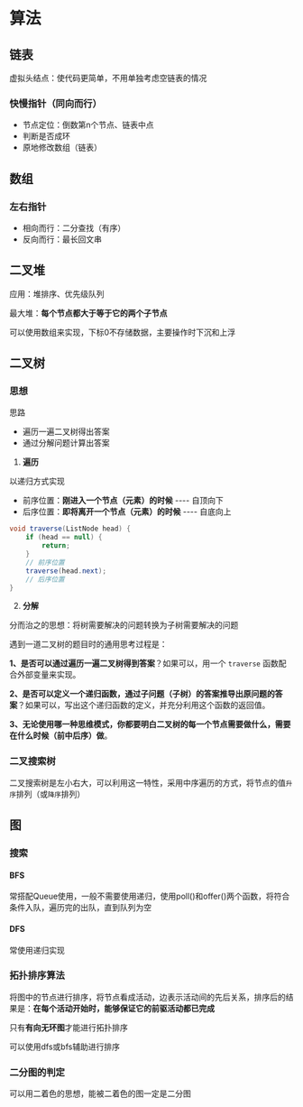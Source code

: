 # 算法

## 链表

虚拟头结点：使代码更简单，不用单独考虑空链表的情况

### 快慢指针（同向而行）

- 节点定位：倒数第n个节点、链表中点
- 判断是否成环
- 原地修改数组（链表）

## 数组

### 左右指针

- 相向而行：二分查找（有序）
- 反向而行：最长回文串

## 二叉堆

应用：堆排序、优先级队列

最大堆：**每个节点都大于等于它的两个子节点**

可以使用数组来实现，下标0不存储数据，主要操作时下沉和上浮

## 二叉树

### 思想

思路

- 遍历一遍二叉树得出答案
- 通过分解问题计算出答案

1. **遍历**

以递归方式实现

- 前序位置：**刚进入一个节点（元素）的时候** ---- 自顶向下
- 后序位置：**即将离开一个节点（元素）的时候** ---- 自底向上

```java
void traverse(ListNode head) {
    if (head == null) {
        return;
    }
    // 前序位置
    traverse(head.next);
    // 后序位置
}
```

2. **分解**

分而治之的思想：将树需要解决的问题转换为子树需要解决的问题



遇到一道二叉树的题目时的通用思考过程是：

**1、是否可以通过遍历一遍二叉树得到答案**？如果可以，用一个 `traverse` 函数配合外部变量来实现。

**2、是否可以定义一个递归函数，通过子问题（子树）的答案推导出原问题的答案**？如果可以，写出这个递归函数的定义，并充分利用这个函数的返回值。

**3、无论使用哪一种思维模式，你都要明白二叉树的每一个节点需要做什么，需要在什么时候（前中后序）做**。

### 二叉搜索树

二叉搜索树是左小右大，可以利用这一特性，采用中序遍历的方式，将节点的值`升序`排列（或`降序`排列）

## 图

### 搜索

#### BFS

常搭配Queue使用，一般不需要使用递归，使用poll()和offer()两个函数，将符合条件入队，遍历完的出队，直到队列为空

#### DFS

常使用递归实现

### 拓扑排序算法

将图中的节点进行排序，将节点看成活动，边表示活动间的先后关系，排序后的结果是：**在每个活动开始时，能够保证它的前驱活动都已完成**

只有**有向无环图**才能进行拓扑排序

可以使用dfs或bfs辅助进行排序

### 二分图的判定

可以用二着色的思想，能被二着色的图一定是二分图
